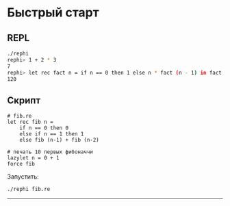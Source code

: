 # Быстрый старт

## REPL

```bash
./rephi
rephi> 1 + 2 * 3
7
rephi> let rec fact n = if n == 0 then 1 else n * fact (n - 1) in fact 5
120
```

## Скрипт

```re
# fib.re
let rec fib n =
    if n == 0 then 0
    else if n == 1 then 1
    else fib (n-1) + fib (n-2)

# печать 10 первых фибоначчи
lazylet n = 0 + 1
force fib
```

Запустить:

```bash
./rephi fib.re
```


---
